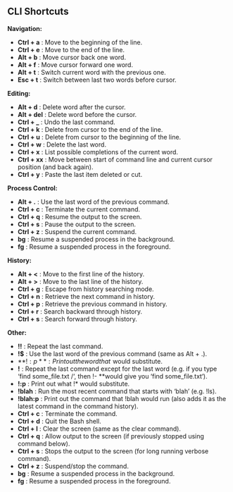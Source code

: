 ## CLI Shortcuts

**Navigation:**

- **Ctrl + a** : Move to the beginning of the line.
- **Ctrl + e** : Move to the end of the line.
- **Alt + b** : Move cursor back one word.
- **Alt + f** : Move cursor forward one word.
- **Alt + t** : Switch current word with the previous one.
- **Esc + t** : Switch between last two words before cursor.

**Editing:**

- **Alt + d** : Delete word after the cursor.
- **Alt + del** : Delete word before the cursor.
- **Ctrl + \_** : Undo the last command.
- **Ctrl + k** : Delete from cursor to the end of the line.
- **Ctrl + u** : Delete from cursor to the beginning of the line.
- **Ctrl + w** : Delete the last word.
- **Ctrl + x** : List possible completions of the current word.
- **Ctrl + xx** : Move between start of command line and current cursor position (and back again).
- **Ctrl + y** : Paste the last item deleted or cut.

**Process Control:**

- **Alt + \.** : Use the last word of the previous command.
- **Ctrl + c** : Terminate the current command.
- **Ctrl + q** : Resume the output to the screen.
- **Ctrl + s** : Pause the output to the screen.
- **Ctrl + z** : Suspend the current command.
- **bg** : Resume a suspended process in the background.
- **fg** : Resume a suspended process in the foreground.

**History:**

- **Alt + <** : Move to the first line of the history.
- **Alt + >** : Move to the last line of the history.
- **Ctrl + g** : Escape from history searching mode.
- **Ctrl + n** : Retrieve the next command in history.
- **Ctrl + p** : Retrieve the previous command in history.
- **Ctrl + r** : Search backward through history.
- **Ctrl + s** : Search forward through history.

**Other:**

- **\!\!** : Repeat the last command.
- **\!$** : Use the last word of the previous command (same as Alt + .).
- **\!$:p** : Print out the word that \!$ would substitute.
- **\!** : Repeat the last command except for the last word (e.g. if you type ‘find some_file.txt /‘, then \!- **would give you ‘find some_file.txt‘).
- **\!:p** : Print out what \!* would substitute.
- **\!blah** : Run the most recent command that starts with ‘blah’ (e.g. \!ls).
- **\!blah:p** : Print out the command that !blah would run (also adds it as the latest command in the command history).
- **Ctrl + c** : Terminate the command.
- **Ctrl + d** : Quit the Bash shell.
- **Ctrl + l** : Clear the screen (same as the clear command).
- **Ctrl + q** : Allow output to the screen (if previously stopped using command below).
- **Ctrl + s** : Stops the output to the screen (for long running verbose command).
- **Ctrl + z** : Suspend/stop the command.
- **bg** : Resume a suspended process in the background.
- **fg** : Resume a suspended process in the foreground.
